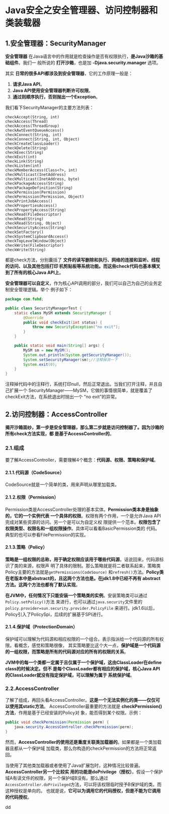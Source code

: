 Java安全之安全管理器、访问控制器和类装载器
================================================================================
## 1.安全管理器：SecurityManager
**安全管理器** 在Java语言中的作用就是检查操作是否有权限执行，**是Java沙箱的基础组件**。我们一
般所说的 **打开沙箱**，也是加 **-Djava.security.manager** 选项。

其实 **日常的很多API都涉及到安全管理器**，它的工作原理一般是：
1. **请求Java API**。
2. **Java API使用安全管理器判断许可权限**。
3. **通过则顺序执行，否则抛出一个Exception**。

我们看下SecurityManager的主要方法列表：
```
checkAccept(String, int)
checkAccess(Thread)
checkAccess(ThreadGroup)
checkAwtEventQueueAccess()
checkConnect(String, int)
checkConnect(String, int, Object)
checkCreateClassLoader()
checkDelete(String)
checkExec(String)
checkExit(int)
checkLink(String)
checkListen(int)
checkMemberAccess(Class<?>, int)
checkMulticast(InetAddress)
checkMulticast(InetAddress, byte)
checkPackageAccess(String)
checkPackageDefinition(String)
checkPermission(Permission)
checkPermission(Permission, Object)
checkPrintJobAccess()
checkPropertiesAccess()
checkPropertyAccess(String)
checkRead(FileDescriptor)
checkRead(String)
checkRead(String, Object)
checkSecurityAccess(String)
checkSetFactory()
checkSystemClipboardAccess()
checkTopLevelWindow(Object)
checkWrite(FileDescriptor)
checkWrite(String)
```
都是check方法，分别囊括了 **文件的读写删除和执行、网络的连接和监听、线程的访问、以及其他包括打印
机剪贴板等系统功能。而这些check代码也基本横叉到了所有的核心Java API上**。

**安全管理器可以自定义**，作为核心API调用的部分，我们可以自己为自己的业务定制安全管理逻辑。举个
例子如下：
```java
package com.fuhd;

public class SecurityManagerTest {
    static class MySM extends SecurityManager {
        @Override
        public void checkExit(int status) {
            throw new SecurityException("no exit");
        }
    }

    public static void main(String[] args) {
        MySM sm = new MySM();
        System.out.println(System.getSecurityManager());
        System.setSecurityManager(sm);//注释掉测一下
        System.exit(0);
    }
}
```
注释掉代码中的注释行，系统打印null，然后正常退出。当我们打开注释，并且自己扩展一个
SecurityManager——MySM，它做的事情很简单，就是覆盖了checkExit方法，在系统退出时抛出一个
“no exit”的异常。

## 2.访问控制器：AccessController
**揭开沙箱面纱，第一步是安全管理器，那么第二步就是访问控制器了。因为沙箱的所有check方法实现，都
是基于AccessController的**。

### 2.1.组成
要了解AccessController，需要理解4个概念：**代码源、权限、策略和保护域**。

#### 2.1.1.代码源（CodeSource）
CodeSource就是一个简单的类，用来声明从哪里加载类。

#### 2.1.2.权限（Permission）
Permission类是AccessController处理的基本实体。**Permission类本身是抽象的，它的一个实例代表
一个具体的权限**。权限有两个作用，一个是允许Java API完成对某些资源的访问。另一个是可以为自定义权
限提供一个范本。**权限包含了权限类型、权限名和一组权限操作**。具体可以看看BasicPermission类的
代码。典型的也可以参看FilePermission的实现。

#### 2.1.3.策略（Policy）
**策略是一组权限的总称，用于确定权限应该用于哪些代码源**。话说回来，代码源标识了类的来源，权限声
明了具体的限制。那么策略就是将二者联系起来，策略类Policy主要的方法就是`getPermissions(CodeSource)`
和`refresh()`方法。**Policy类在老版本中是abstract的，且这两个方法也是。在jdk1.8中已经不再有
abstract方法。这两个方法也都有了默认实现**。

**在JVM中，任何情况下只能安装一个策略类的实例**。安装策略类可以通过`Policy.setPolicy()`方法
来进行，也可以通过`java.security`文件里的`policy.provider=sun.security.provider.PolicyFile`
来进行。jdk1.6以后，Policy引入了PolicySpi，后续的扩展基于SPI进行。

#### 2.1.4.保护域（ProtectionDomain）
保护域可以理解为代码源和相应权限的一个组合。表示指派给一个代码源的所有权限。看概念，感觉和策略很像，
其实策略要比这个大一点，**保护域是一个代码源的一组权限，而策略是所有的代码源对应的所有的权限的关系**。

**JVM中的每一个类都一定属于且仅属于一个保护域，这由ClassLoader在define class的时候决定。但不
是每个ClassLoader都有相应的保护域，核心Java API的ClassLoader就没有指定保护域，可以理解为属于
系统保护域**。

### 2.2.AccessController
了解了组成，再回头看AccessController。**这是一个无法实例化的类——仅仅可以使用其static方法**。
AccessController最重要的方法就是 **checkPermission()方法**，作用是基于已经安装的Policy对
象，能否得到某个权限。示例：
```java
public void checkPermission(Permission perm) {
    java.security.AccessController.checkPermission(perm);
}
```
然而，**AccessController的使用还是重度关联类加载器的**。如果都是一个类加载器且都从一个保护域
加载类，那么你构造的checkPermission的方法将正常返回。

当使用了其他类加载器或者使用了Java扩展包时，这种情况比较普遍。**AccessController另一个比较实
用的功能是doPrivilege（授权）**。假设一个保护域A有读文件的权限，另一个保护域B没有。那么通过
`AccessController.doPrivileged`方法，可以将该权限临时授予B保护域的类。而这种授权是单向的。
也就是说，**它可以为调用它的代码授权，但是不能为它调用的代码授权**。




































dd
